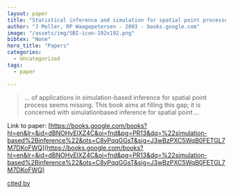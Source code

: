 ```yaml
---
layout: paper
title: "Statistical inference and simulation for spatial point processes"
author: "J Moller, RP Waagepetersen - 2003 - books.google.com"
image: "/assets/img/SBI-icon-192x192.png"
bibtex: "None"
hero_title: "Papers"
categories:
  - Uncategorized
tags:
  - paper

---
```

>… of applications in simulation-based inference for spatial point process seems missing. This book aims at filling this gap; it is concerned with simulationbased inference for spatial point …

Link to paper: [https://books.google.com/books?hl=en&lr=&id=dBNOHvElXZ4C&oi=fnd&pg=PR13&dq=%22simulation-based%2Binference%22&ots=C8yPqqGGsT&sig=J3wBzPXC5WqB0FETGL7M7DKoFWQ](https://books.google.com/books?hl=en&lr=&id=dBNOHvElXZ4C&oi=fnd&pg=PR13&dq=%22simulation-based%2Binference%22&ots=C8yPqqGGsT&sig=J3wBzPXC5WqB0FETGL7M7DKoFWQ)

[cited by](https://scholar.google.com/scholar?cites=9431233177662432843&as_sdt=2005&sciodt=0,5&hl=en&num=20)
